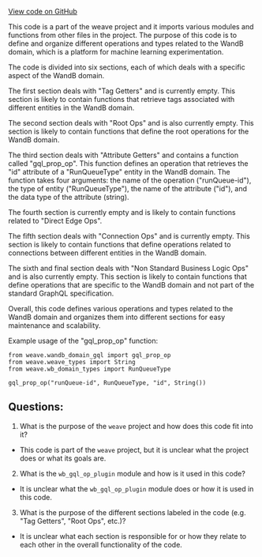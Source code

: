 [View code on GitHub](https://github.com/wandb/weave/weave/ops_domain/run_queue_ops.py)

This code is a part of the weave project and it imports various modules and functions from other files in the project. The purpose of this code is to define and organize different operations and types related to the WandB domain, which is a platform for machine learning experimentation. 

The code is divided into six sections, each of which deals with a specific aspect of the WandB domain. 

The first section deals with "Tag Getters" and is currently empty. This section is likely to contain functions that retrieve tags associated with different entities in the WandB domain. 

The second section deals with "Root Ops" and is also currently empty. This section is likely to contain functions that define the root operations for the WandB domain. 

The third section deals with "Attribute Getters" and contains a function called "gql_prop_op". This function defines an operation that retrieves the "id" attribute of a "RunQueueType" entity in the WandB domain. The function takes four arguments: the name of the operation ("runQueue-id"), the type of entity ("RunQueueType"), the name of the attribute ("id"), and the data type of the attribute (string). 

The fourth section is currently empty and is likely to contain functions related to "Direct Edge Ops". 

The fifth section deals with "Connection Ops" and is currently empty. This section is likely to contain functions that define operations related to connections between different entities in the WandB domain. 

The sixth and final section deals with "Non Standard Business Logic Ops" and is also currently empty. This section is likely to contain functions that define operations that are specific to the WandB domain and not part of the standard GraphQL specification. 

Overall, this code defines various operations and types related to the WandB domain and organizes them into different sections for easy maintenance and scalability. 

Example usage of the "gql_prop_op" function:

```
from weave.wandb_domain_gql import gql_prop_op
from weave.weave_types import String
from weave.wb_domain_types import RunQueueType

gql_prop_op("runQueue-id", RunQueueType, "id", String())
```
## Questions: 
 1. What is the purpose of the `weave` project and how does this code fit into it?
- This code is part of the `weave` project, but it is unclear what the project does or what its goals are.

2. What is the `wb_gql_op_plugin` module and how is it used in this code?
- It is unclear what the `wb_gql_op_plugin` module does or how it is used in this code.

3. What is the purpose of the different sections labeled in the code (e.g. "Tag Getters", "Root Ops", etc.)?
- It is unclear what each section is responsible for or how they relate to each other in the overall functionality of the code.